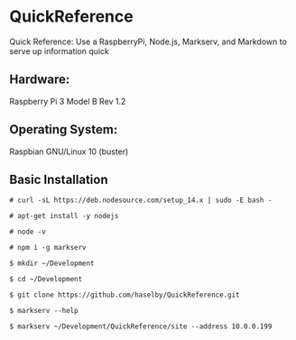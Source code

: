 # QuickReference
Quick Reference: Use a RaspberryPi, Node.js, Markserv, and Markdown to serve up information quick


## Hardware:
Raspberry Pi 3 Model B Rev 1.2

## Operating System:
Raspbian GNU/Linux 10 (buster)

## Basic Installation

    # curl -sL https://deb.nodesource.com/setup_14.x | sudo -E bash -

    # apt-get install -y nodejs

    # node -v

    # npm i -g markserv

    $ mkdir ~/Development

    $ cd ~/Development

    $ git clone https://github.com/haselby/QuickReference.git

    $ markserv --help

    $ markserv ~/Development/QuickReference/site --address 10.0.0.199

    





